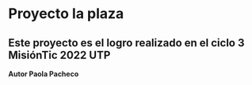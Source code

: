 # Proyecto la plaza
## Este proyecto es el logro realizado en el ciclo 3 MisiónTic 2022 UTP

**Autor Paola Pacheco**